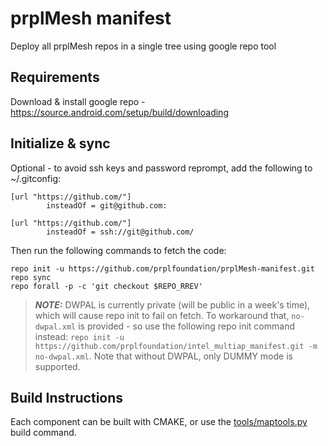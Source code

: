 # prplMesh manifest
Deploy all prplMesh repos in a single tree using google repo tool

## Requirements
Download & install google repo - https://source.android.com/setup/build/downloading

## Initialize & sync
Optional - to avoid ssh keys and password reprompt, add the following to ~/.gitconfig:
```
[url "https://github.com/"]
        insteadOf = git@github.com:

[url "https://github.com/"]
        insteadOf = ssh://git@github.com/

```
Then run the following commands to fetch the code:
```
repo init -u https://github.com/prplfoundation/prplMesh-manifest.git
repo sync
repo forall -p -c 'git checkout $REPO_RREV'
```
> **_NOTE:_**  DWPAL is currently private (will be public in a week's time), which will cause repo init to fail on fetch. To workaround that, `no-dwpal.xml` is provided - so use the following repo init command instead: `repo init -u https://github.com/prplfoundation/intel_multiap_manifest.git -m no-dwpal.xml`. Note that without DWPAL, only DUMMY mode is supported.

## Build Instructions
Each component can be built with CMAKE, or use the [tools/maptools.py](tools/README.md) build command.
